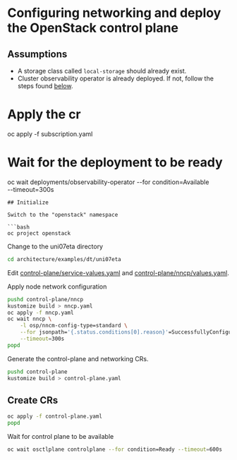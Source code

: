 # Configuring networking and deploy the OpenStack control plane

## Assumptions

- A storage class called `local-storage` should already exist.
- Cluster observability operator is already deployed. If not, follow the
  steps found [below](#cluster-observability-operator).

# Apply the cr
oc apply -f subscription.yaml

# Wait for the deployment to be ready
oc wait deployments/observability-operator --for condition=Available \
    --timeout=300s
```
## Initialize

Switch to the "openstack" namespace

```bash
oc project openstack
```

Change to the uni07eta directory

```bash
cd architecture/examples/dt/uni07eta
```

Edit [control-plane/service-values.yaml](control-plane/service-values.yaml) and
[control-plane/nncp/values.yaml](control-plane/nncp/values.yaml).

Apply node network configuration

```bash
pushd control-plane/nncp
kustomize build > nncp.yaml
oc apply -f nncp.yaml
oc wait nncp \
    -l osp/nncm-config-type=standard \
    --for jsonpath='{.status.conditions[0].reason}'=SuccessfullyConfigured \
    --timeout=300s
popd
```

Generate the control-plane and networking CRs.

```bash
pushd control-plane
kustomize build > control-plane.yaml
```

## Create CRs

```bash
oc apply -f control-plane.yaml
popd
```

Wait for control plane to be available

```bash
oc wait osctlplane controlplane --for condition=Ready --timeout=600s
```

